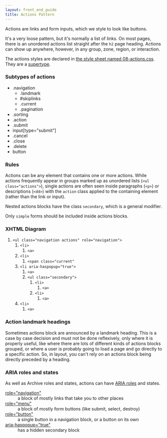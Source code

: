 ```yaml
---
layout: front_end_guide
title: Actions Pattern
---
```

Actions are links and form inputs, which we style to look like buttons.

It's a very loose pattern, but it's normally a list of links. On most pages, there is an unordered actions list straight after the `h2` page heading. Actions can show up anywhere, however, in any group, zone, region, or interaction.

The actions styles are declared in [the style sheet named 08-actions.css](https://github.com/otwcode/otwarchive/blob/master/public/stylesheets/site/2.0/08-actions.css). They are a [supertype](supertype).

### Subtypes of actions

* .navigation
  * .landmark
  * #skiplinks
  * .current
  * .pagination
* .sorting
* .action
* .submit
* input[type="submit"]
* .cancel
* .close
* .delete
* button

### Rules

Actions can be any element that contains one or more actions. While actions frequently appear in groups marked up as unordered lists (`<ul class="actions">`), single actions are often seen inside paragraphs (`<p>`) or descriptions (`<dd>`) with the `action` class applied to the containing element (rather than the link or input).

Nested actions blocks have the class `secondary`, which is a general modifier.

Only `simple` forms should be included inside actions blocks.

### XHTML Diagram

<ol class="diagram">
<li><code>&lt;ul class="navigation actions" role="navigation"&gt;</code>
<ol>
<li><code>&lt;li&gt;</code>
<ol>
<li><code>&lt;a&gt;</code></li></ol>
</li>
<li><code>&lt;li&gt;</code>
<ol>
<li><code>&lt;span class="current"</code></li>
</ol>
</li>
<li><code>&lt;li aria-haspopup="true"&gt;</code>
<ol>
<li><code>&lt;a&gt;</code></li>
<li><code>&lt;ul class="secondary"&gt;</code>
<ol>
<li><code>&lt;li&gt;</code>
<ol>
<li><code>&lt;a&gt;</code></li>
</ol>
</li>
<li><code>&lt;li&gt;</code>
<ol>
<li><code>&lt;a&gt;</code></li>
</ol>
</li></ol>
</li>
</ol>
</li>
<li><code>&lt;li&gt;</code>
<ol>
<li><code>&lt;a&gt;</code></li>
</ol>
</li></ol>
</li>
</ol>

### Action landmark headings

Sometimes actions block are announced by a landmark heading. This is a case by case decision and must not be done reflexively, only where it is properly useful, like where there are lots of different kinds of actions blocks grouped, or where a user is probably going to load a page and go directly to a specific action. So, in layout, you can't rely on an actions block being directly preceded by a heading.

### ARIA roles and states

As well as Archive roles and states, actions can have [ARIA roles](http://www.w3.org/TR/wai-aria/roles) and states.

<dl>
<dt><a href="http://www.w3.org/TR/wai-aria/roles#navigation">role="navigation"</a></dt>
<dd>a block of mostly links that take you to other places</dd>
<dt><a href="http://www.w3.org/TR/wai-aria/roles#menu">role="menu"</a></dt>
<dd>a block of mostly form buttons (like submit, select, destroy)</dd>
<dt><a href="http://www.w3.org/TR/wai-aria/roles#button">role="button"</a></dt>
<dd>a single button in a navigation block, or a button on its own</dd>
<dt><a href="http://www.w3.org/TR/wai-aria/states_and_properties#aria-haspopup">aria-haspopup="true"</a></dt>
<dd>has a hidden secondary block</dd>
</dl>